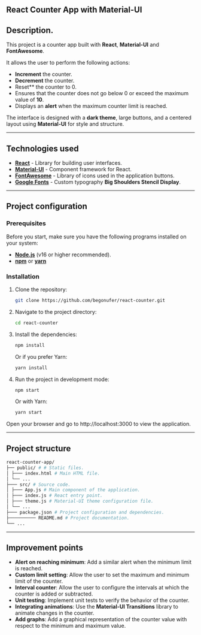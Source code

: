## React Counter App with Material-UI

## Description.

This project is a counter app built with **React**, **Material-UI** and **FontAwesome**.

It allows the user to perform the following actions:

- **Increment** the counter.
- **Decrement** the counter.
- Reset** the counter to 0.
- Ensures that the counter does not go below 0 or exceed the maximum value of **10**.
- Displays an **alert** when the maximum counter limit is reached.

The interface is designed with a **dark theme**, large buttons, and a centered layout using **Material-UI** for style and structure. 

---

## Technologies used

- [**React**](https://reactjs.org/) - Library for building user interfaces.
- [**Material-UI**](https://mui.com/) - Component framework for React.
- [**FontAwesome**](https://fontawesome.com/) - Library of icons used in the application buttons.
- [**Google Fonts**](https://fonts.google.com/) - Custom typography **Big Shoulders Stencil Display**.

---

## Project configuration

### Prerequisites

Before you start, make sure you have the following programs installed on your system:

- [**Node.js**](https://nodejs.org/) (v16 or higher recommended).
- [**npm**](https://www.npmjs.com/) or [**yarn**](https://yarnpkg.com/)

### Installation

1. Clone the repository:
   ```bash
   git clone https://github.com/begonufer/react-counter.git
   ```

2. Navigate to the project directory:
   ```bash
   cd react-counter
   ```

3. Install the dependencies:
   ```bash
   npm install
   ```
   Or if you prefer Yarn:
   ```bash
   yarn install
   ```

4. Run the project in development mode:
   ```bash
   npm start
   ```
   Or with Yarn:
   ```bash
   yarn start
   ```

Open your browser and go to http://localhost:3000 to view the application.

---

## Project structure

```bash
react-counter-app/
├── public/ # # Static files.
│ ├─── index.html # Main HTML file.
│ └── ...
├─── src/ # Source code.
│ ├─── App.js # Main component of the application.
│ ├─── index.js # React entry point.
│ ├─── theme.js # Material-UI theme configuration file.
│ └── ...
├─── package.json # Project configuration and dependencies.
├────────── README.md # Project documentation.
└── ...
```

---

## Improvement points

- **Alert on reaching minimum**: Add a similar alert when the minimum limit is reached.
- **Custom limit setting**: Allow the user to set the maximum and minimum limit of the counter.
- **Interval counter**: Allow the user to configure the intervals at which the counter is added or subtracted.
- **Unit testing**: Implement unit tests to verify the behavior of the counter.
- **Integrating animations**: Use the **Material-UI Transitions** library to animate changes in the counter.
- **Add graphs**: Add a graphical representation of the counter value with respect to the minimum and maximum value.